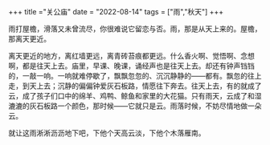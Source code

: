 +++
title ="关公庙"
date = "2022-08-14"
tags = ["雨","秋天"]
+++

雨打屋檐，滑落又未曾流尽，你很难说它留恋与否。雨，那是从天上来的。屋檐，那离天更近。

离天更近的地方，离红墙更远，离青砖苔痕都更远。什么香火啊、觉悟啊、念想啊，都是往天上去。庙里，早课、晚课，诵经声也是往天上去。却还有钟声铛铛的，一敲一响。一响就难停歇了，飘飘忽忽的、沉沉静静的——都有。飘忽的往上走，到天上去；沉静的偏偏钟爱灰石板路，情愿往下奔去。往天上去，有的就成了云，成了孩子们口中的绵羊、鸡鸭、鲸鱼和家里的大花猫。只有雨天，云成了和湿漉漉的灰石板路一个颜色，那时候——它就只是云。雨落时候，不妨尽情地做一朵云。

就让这雨淅淅沥沥地下吧，下他个天高云淡，下他个木落雁南。
